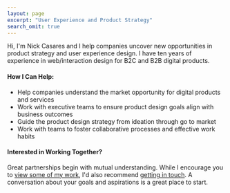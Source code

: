 ```yaml
---
layout: page
excerpt: "User Experience and Product Strategy"
search_omit: true
---
```


Hi, I'm Nick Casares and I help companies uncover new opportunities in product strategy and user experience design. I have ten years of experience in web/interaction design for B2C and B2B digital products. 

#### How I Can Help:

* Help companies understand the market opportunity for digital products and services
* Work with executive teams to ensure product design goals align with business outcomes
* Guide the product design strategy from ideation through go to market
* Work with teams to foster collaborative processes and effective work habits

#### Interested in Working Together?

Great partnerships begin with mutual understanding. While I encourage you to [view some of my work](http://www.behance.net/ncasares), I'd also recommend [getting in touch](mailto:ncasares@gmail.com). A conversation about your goals and aspirations is a great place to start.
